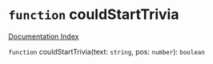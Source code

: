 # `function` couldStartTrivia

[Documentation Index](../README.md)

`function` couldStartTrivia(text: `string`, pos: `number`): `boolean`